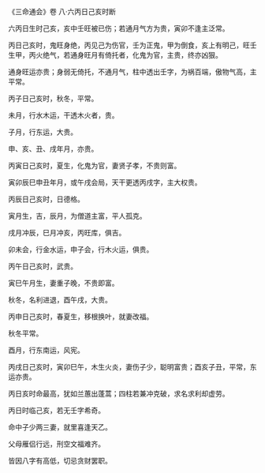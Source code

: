 《三命通会》卷 八·六丙日己亥时断

六丙日生时己亥，亥中壬旺被已伤；若通月气方为贵，寅卯不逢主泛常。

丙日己亥时，鬼旺身绝，丙见己为伤官，壬为正鬼，甲为倒食，亥上有明己，旺壬生甲，丙火绝气，若通身旺月有倚托者，化鬼为官，主贵，终亦凶狠。

通身旺运亦贵；身弱无倚托，不通月气，柱中透出壬字，为祸百端，傲物气高，主平常。

丙子日己亥时，秋冬，平常。

未月，行水木运，干透木火者，贵。

子月，行东运，大贵。

申、亥、丑、戌年月，亦贵。

丙寅日己亥时，夏生，化鬼为官，妻贤子孝，不贵则富。

寅卯辰巳申丑年月，或午戌会局，天干更透丙戌字，主大权贵。

丙辰日己亥时，日德格。

寅月生，吉，辰月，为僧道主富，平人孤克。

戌月冲辰，巳月冲亥，丙旺库，俱吉。

卯未会，行金水运，申子会，行木火运，俱贵。

丙午日己亥时，武贵。

寅巳午月生，妻重子晚，不贵即富。

秋冬，名利进退，酉午戌，大贵。

丙申日己亥时，春夏生，移根换叶，就妻改福。

秋冬平常。

酉月，行东南运，风宪。

丙戌日己亥时，寅卯巳午，木生火炎，妻伤子少，聪明富贵；酉亥子丑，平常，东运亦贵。

丙日亥时命最高，犹如兰蕙出蓬蒿；四柱若兼冲克破，求名求利却虚劳。

丙日时临己亥，若无壬字希奇。

命中子少两三妻，就里喜逢天乙。

父母雁侣行远，刑空文福难齐。

皆因八字有高低，切忌贪财罢职。

